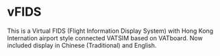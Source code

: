 # vFIDS
This is a Virtual FIDS (Flight Information Display System) with Hong Kong Internation airport style connected VATSIM based on VATboard. Now included display in Chinese (Traditional) and English.
